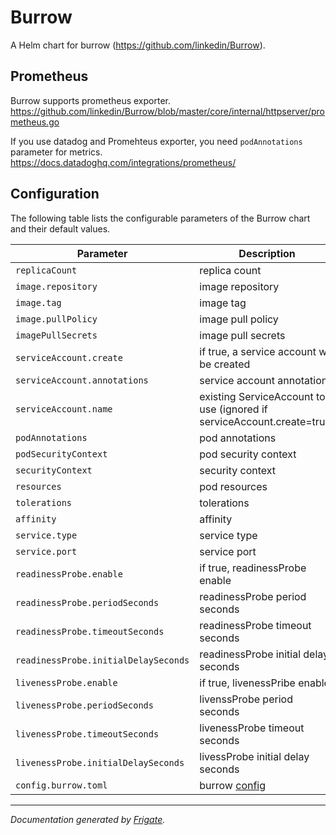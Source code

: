 
Burrow
===========

A Helm chart for burrow (https://github.com/linkedin/Burrow).

## Prometheus

Burrow supports prometheus exporter.
https://github.com/linkedin/Burrow/blob/master/core/internal/httpserver/prometheus.go

If you use datadog and Promehteus exporter, you need `podAnnotations` parameter for metrics.
https://docs.datadoghq.com/integrations/prometheus/

## Configuration

The following table lists the configurable parameters of the Burrow chart and their default values.

| Parameter                | Description             | Default        |
| ------------------------ | ----------------------- | -------------- |
| `replicaCount` | replica count | `1` |
| `image.repository` | image repository | `"docker.pkg.github.com/linkedin/burrow/burrow"` |
| `image.tag` | image tag | `"v1.3.4"` |
| `image.pullPolicy` | image pull policy | `"IfNotPresent"` |
| `imagePullSecrets` | image pull secrets  | `[]` |
| `serviceAccount.create` | if true, a service account will be created  | `true` |
| `serviceAccount.annotations` | service account annotations | `{}` |
| `serviceAccount.name` | existing ServiceAccount to use (ignored if serviceAccount.create=true) | `""` |
| `podAnnotations` | pod annotations | `{}` |
| `podSecurityContext` | pod security context | `{}` |
| `securityContext` | security context | `{}` |
| `resources` | pod resources  | `{}` |
| `tolerations` | tolerations | `[]` |
| `affinity` | affinity | `{}` |
| `service.type` | service type | `"ClusterIP"` |
| `service.port` | service port  | `8080` |
| `readinessProbe.enable` | if true, readinessProbe enable | `true` |
| `readinessProbe.periodSeconds` | readinessProbe period seconds | `60` |
| `readinessProbe.timeoutSeconds` | readinessProbe timeout seconds | `3` |
| `readinessProbe.initialDelaySeconds` | readinessProbe initial delay seconds | `10` |
| `livenessProbe.enable` | if true, livenessPribe enable | `true` |
| `livenessProbe.periodSeconds` | livenssProbe period seconds  | `60` |
| `livenessProbe.timeoutSeconds` | livenessProbe timeout seconds | `1` |
| `livenessProbe.initialDelaySeconds` | livessProbe initial delay seconds | `30` |
| `config.burrow.toml` | burrow [config](https://github.com/linkedin/Burrow/wiki/Configuration) | `---` |

---
_Documentation generated by [Frigate](https://frigate.readthedocs.io)._

